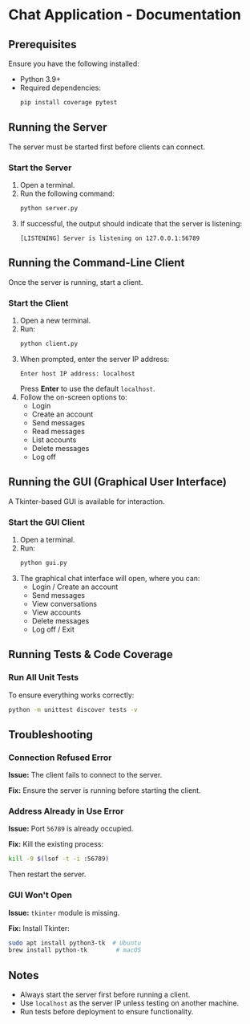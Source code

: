 # Chat Application - Documentation

## Prerequisites
Ensure you have the following installed:
- Python 3.9+
- Required dependencies:
  ```bash
  pip install coverage pytest
  ```

## Running the Server
The server must be started first before clients can connect.

### Start the Server
1. Open a terminal.
2. Run the following command:
   ```bash
   python server.py
   ```
3. If successful, the output should indicate that the server is listening:
   ```
   [LISTENING] Server is listening on 127.0.0.1:56789
   ```

## Running the Command-Line Client
Once the server is running, start a client.

### Start the Client
1. Open a new terminal.
2. Run:
   ```bash
   python client.py
   ```
3. When prompted, enter the server IP address:
   ```
   Enter host IP address: localhost
   ```
   Press **Enter** to use the default `localhost`.
4. Follow the on-screen options to:
   - Login
   - Create an account
   - Send messages
   - Read messages
   - List accounts
   - Delete messages
   - Log off

## Running the GUI (Graphical User Interface)
A Tkinter-based GUI is available for interaction.

### Start the GUI Client
1. Open a terminal.
2. Run:
   ```bash
   python gui.py
   ```
3. The graphical chat interface will open, where you can:
   - Login / Create an account
   - Send messages
   - View conversations
   - View accounts
   - Delete messages
   - Log off / Exit

## Running Tests & Code Coverage
### Run All Unit Tests
To ensure everything works correctly:
```bash
python -m unittest discover tests -v
```


## Troubleshooting
### Connection Refused Error
**Issue:** The client fails to connect to the server.

**Fix:** Ensure the server is running before starting the client.

### Address Already in Use Error
**Issue:** Port `56789` is already occupied.

**Fix:** Kill the existing process:
```bash
kill -9 $(lsof -t -i :56789)
```
Then restart the server.

### GUI Won't Open
**Issue:** `tkinter` module is missing.

**Fix:** Install Tkinter:
```bash
sudo apt install python3-tk  # Ubuntu
brew install python-tk        # macOS
```

## Notes
- Always start the server first before running a client.
- Use `localhost` as the server IP unless testing on another machine.
- Run tests before deployment to ensure functionality.

